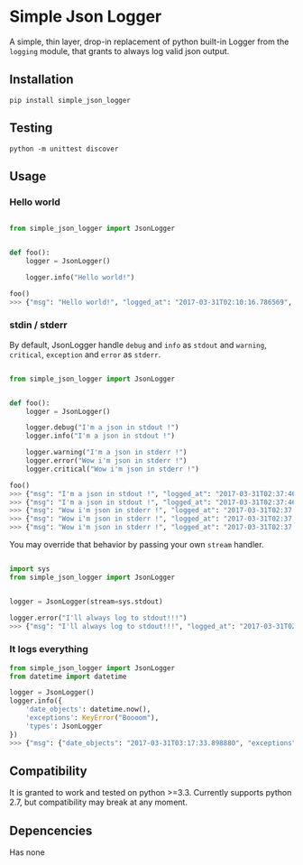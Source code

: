 # Simple Json Logger

A simple, thin layer, drop-in replacement of python built-in Logger from
the `logging` module, that grants to always log valid json output.

## Installation

`pip install simple_json_logger`

## Testing

`python -m unittest discover`

## Usage

### Hello world

``` python

from simple_json_logger import JsonLogger


def foo():
    logger = JsonLogger()

    logger.info("Hello world!")

foo()
>>> {"msg": "Hello world!", "logged_at": "2017-03-31T02:10:16.786569", "line_number": 6, "function": "foo", "level": "INFO", "path": "/Volumes/partition2/Users/diogo/PycharmProjects/simple_json_logger/bla.py"}
```


### stdin / stderr

By default, JsonLogger handle `debug` and `info` as `stdout` and
 `warning`, `critical`, `exception` and `error` as `stderr`.

``` python

from simple_json_logger import JsonLogger


def foo():
    logger = JsonLogger()

    logger.debug("I'm a json in stdout !")
    logger.info("I'm a json in stdout !")

    logger.warning("I'm a json in stderr !")
    logger.error("Wow i'm json in stderr !")
    logger.critical("Wow i'm json in stderr !")

foo()
>>> {"msg": "I'm a json in stdout !", "logged_at": "2017-03-31T02:37:46.616014", "line_number": 7, "function": "foo", "level": "DEBUG", "path": "/Volumes/partition2/Users/diogo/PycharmProjects/simple_json_logger/bla.py"}
>>> {"msg": "I'm a json in stdout !", "logged_at": "2017-03-31T02:37:46.616145", "line_number": 8, "function": "foo", "level": "INFO", "path": "/Volumes/partition2/Users/diogo/PycharmProjects/simple_json_logger/bla.py"}
>>> {"msg": "Wow i'm json in stderr !", "logged_at": "2017-03-31T02:37:46.616225", "line_number": 9, "function": "foo", "level": "WARNING", "path": "/Volumes/partition2/Users/diogo/PycharmProjects/simple_json_logger/bla.py"}
>>> {"msg": "Wow i'm json in stderr !", "logged_at": "2017-03-31T02:37:46.616298", "line_number": 11, "function": "foo", "level": "ERROR", "path": "/Volumes/partition2/Users/diogo/PycharmProjects/simple_json_logger/bla.py"}
>>> {"msg": "Wow i'm json in stderr !", "logged_at": "2017-03-31T02:37:46.616369", "line_number": 12, "function": "foo", "level":  "CRITICAL", "path": "/Volumes/partition2/Users/diogo/PycharmProjects/simple_json_logger/bla.py"}
```

 You may override that behavior by passing your own `stream` handler.

 ``` python

 import sys
 from simple_json_logger import JsonLogger


 logger = JsonLogger(stream=sys.stdout)

 logger.error("I'll always log to stdout!!!")
 >>> {"msg": "I'll always log to stdout!!!", "logged_at": "2017-03-31T02:43:44.883072", "line_number": 5, "function": "<module>", "level": "ERROR", "path": "/Volumes/partition2/Users/diogo/PycharmProjects/simple_json_logger/bla.py"}

 ```

### It logs everything

``` python
from simple_json_logger import JsonLogger
from datetime import datetime

logger = JsonLogger()
logger.info({
    'date_objects': datetime.now(),
    'exceptions': KeyError("Boooom"),
    'types': JsonLogger
})
>>> {"msg": {"date_objects": "2017-03-31T03:17:33.898880", "exceptions": "Exception: 'Boooom'", "types": "<class 'simple_json_logger.logger.JsonLogger'>"}, "logged_at": "2017-03-31T03:17:33.900136", "line_number": 8, "function": "<module>", "level": "INFO", "path": "/Volumes/partition2/Users/diogo/PycharmProjects/simple_json_logger/bla.py"}
```

## Compatibility

It is granted to work and tested on python >=3.3. Currently supports
python 2.7, but compatibility may break at any moment.

## Depencencies

Has none
